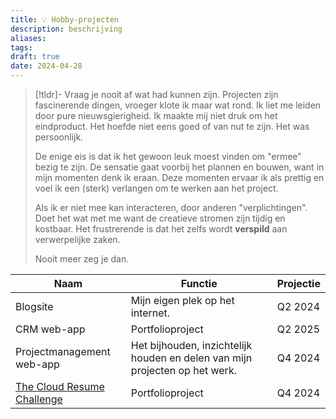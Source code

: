```yaml
---
title: 💡 Hobby-projecten
description: beschrijving
aliases: 
tags: 
draft: true
date: 2024-04-28
---
```

>[!tldr]- Vraag je nooit af wat had kunnen zijn.
>Projecten zijn fascinerende dingen, vroeger klote ik maar wat rond. Ik liet me leiden door pure nieuwsgierigheid. Ik maakte mij niet druk om het eindproduct. Het hoefde niet eens goed of van nut te zijn. Het was persoonlijk.
>
>De enige eis is dat ik het gewoon leuk moest vinden om "ermee" bezig te zijn. De sensatie gaat voorbij het plannen en bouwen, want in mijn momenten denk ik eraan. Deze momenten ervaar ik als prettig en voel ik een (sterk) verlangen om te werken aan het project. 
>
>Als ik er niet mee kan interacteren, door anderen "verplichtingen". Doet het wat met me want de creatieve stromen zijn tijdig en kostbaar. Het frustrerende is dat het zelfs wordt **verspild** aan verwerpelijke zaken.
>
>Nooit meer zeg je dan.

| Naam                                                                                     | Functie                                                                     | Projectie |
| ---------------------------------------------------------------------------------------- | --------------------------------------------------------------------------- | --------- |
| Blogsite                                                                                 | Mijn eigen plek op het internet.                                            | Q2 2024   |
| CRM web-app                                                                              | Portfolioproject                                                            | Q2 2025   |
| Projectmanagement web-app                                                                | Het bijhouden, inzichtelijk houden en delen van mijn projecten op het werk. | Q4 2024   |
| [The Cloud Resume Challenge](https://cloudresumechallenge.dev/docs/the-challenge/azure/) | Portfolioproject                                                            | Q4 2024   |
